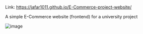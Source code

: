 Link: https://jafar1011.github.io/E-Commerce-project-website/



A simple E-Commerce website (frontend) for a university project 

![image](https://github.com/user-attachments/assets/00fb5e94-3eb1-481c-af9d-95937f17246e)

